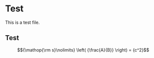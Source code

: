 # Test

This is a test file.

## Test
$${\mathop{\rm s}\nolimits} \left( {\frac{A}{B}} \right) = {c^2}$$